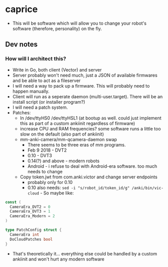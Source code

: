 # caprice

-  This will be software which will allow you to change your robot's software (therefore, personality) on the fly.

## Dev notes

### How will I architect this?

-  Write in Go, both client (Vector) and server
-  Server probably won't need much, just a JSON of available firmwares and be able to act as a fileserver
-  I will need a way to pack up a firmware. This will probably need to happen manually.
-  Client will run as a seperate daemon (multi-user.target). There will be an install script (or installer program?)
-  I will need a patch system.
  -  Patches:
      -  ln /dev/ttyHS0 /dev/ttyHSL1 (at bootup as well. could just implement this as part of a custom ankiinit regardless of firmware)
      -  increase CPU and RAM frequencies? some software runs a little too slow on the default (also part of ankiinit)
      -  mm-anki-camera/mm-qcamera-daemon swap
          -  There seems to be three eras of mm programs.
            -  Feb 9 2018 - DVT2
            -  0.10 - DVT3
            -  0.14(?) and above - modern robots
            -  Android - i refuse to deal with Android-era software. too much needs to change
      -  Copy token.jwt from com.anki.victor and change server endpoints
          -  probably only for 0.10
          -  0.10 also needs: `sed -i "s/robot_id/token_id/g" /anki/bin/vic-cloud`
    -   So maybe like:
```go
const (
  CameraEra_DVT2 = 0
  CameraEra_DVT3 = 1
  CameraEra_Modern = 2
)

type PatchConfig struct {
  CameraEra int
  DoCloudPatches bool
}
```
  -  That's theoretically it... everything else could be handled by a custom ankiinit and won't hurt any modern software
